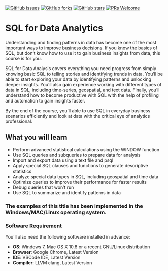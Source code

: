 [![GitHub issues](https://img.shields.io/github/issues/TrainingByPackt/SQL-for-Data-Analytics.svg)](https://github.com/TrainingByPackt/SQL-for-Data-Analytics/issues)
[![GitHub forks](https://img.shields.io/github/forks/TrainingByPackt/SQL-for-Data-Analytics.svg)](https://github.com/TrainingByPackt/SQL-for-Data-Analytics/network)
[![GitHub stars](https://img.shields.io/github/stars/TrainingByPackt/SQL-for-Data-Analytics.svg)](https://github.com/TrainingByPackt/SQL-for-Data-Analytics/stargazers)
[![PRs Welcome](https://img.shields.io/badge/PRs-welcome-brightgreen.svg)](https://github.com/TrainingByPackt/SQL-for-Data-Analytics/pulls)

# SQL for Data Analytics
Understanding and finding patterns in data has become one of the most important ways to improve business decisions. If you know the basics of SQL, but don’t know how to use it to gain business insights from data, this course is for you.

SQL for Data Analysis covers everything you need progress from simply knowing basic SQL to telling stories and identifying trends in data. You’ll be able to start exploring your data by identifying patterns and unlocking deeper insights. You’ll also gain experience working with different types of data in SQL, including time-series, geospatial, and text data. Finally, you’ll understand how to become productive with SQL with the help of profiling and automation to gain insights faster.

By the end of the course, you’ll able to use SQL in everyday business scenarios efficiently and look at data with the critical eye of analytics professional.

## What you will learn
* Perform advanced statistical calculations using the WINDOW function
* Use SQL queries and subqueries to prepare data for analysis
* Import and export data using a text file and psql
* Apply special SQL clauses and functions to generate descriptive statistics
* Analyze special data types in SQL, including geospatial and time data
* Optimize queries to improve their performance for faster results
* Debug queries that won’t run
* Use SQL to summarize and identify patterns in data
 

### The examples of this title has been implemented in the Windows/MAC/Linux operating system.

### Software Requirement
You’ll also need the following software installed in advance:
* **OS**: Windows 7, Mac OS X 10.8 or a recent GNU/Linux distribution
* **Browser**: Google Chrome, Latest Version
* **IDE**: VSCode IDE, Latest Version
* **Compiler**: LLVM clang, Latest Version

